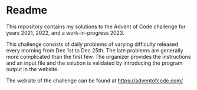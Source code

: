 # Readme

This repository contains my solutions to the Advent of Code challenge for years 2021, 2022, and a work-in-progress 2023.

This challenge consists of daily problems of varying difficulty released every morning from Dec 1st to Dec 25th. The late problems are generally more complicated than the first few. The organizer provides the instructions and an input file and the solution is validated by introducing the program output in the website.

The website of the challenge can be found at https://adventofcode.com/
